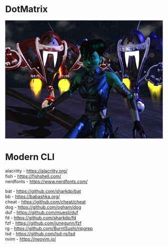 # DotMatrix
![Dot Matrix, Hack & Slash](dothackslash.webp)

# Modern CLI
alacritty - https://alacritty.org/  
fish - https://fishshell.com/  
nerdfonts - https://www.nerdfonts.com/  

bat - https://github.com/sharkdp/bat  
bb - https://babashka.org/  
cheat - https://github.com/cheat/cheat  
dog - https://github.com/ogham/dog  
duf - https://github.com/muesli/duf  
fd - https://github.com/sharkdp/fd  
fzf - https://github.com/junegunn/fzf  
rg - https://github.com/BurntSushi/ripgrep  
lsd - https://github.com/lsd-rs/lsd  
nvim - https://neovim.io/  

